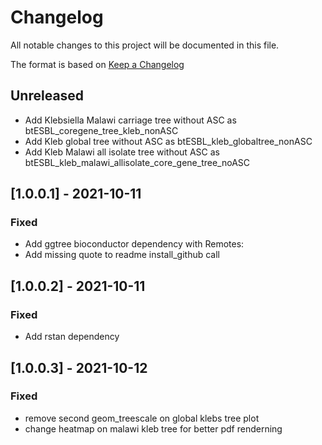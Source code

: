 # Changelog
All notable changes to this project will be documented in this file.

The format is based on [Keep a Changelog](https://keepachangelog.com/en/1.0.0/)

## Unreleased
- Add Klebsiella Malawi carriage tree without ASC as btESBL_coregene_tree_kleb_nonASC
- Add Kleb global tree without ASC as btESBL_kleb_globaltree_nonASC 
- Add Kleb Malawi all isolate tree without ASC as btESBL_kleb_malawi_allisolate_core_gene_tree_noASC

## [1.0.0.1] - 2021-10-11
### Fixed
- Add ggtree bioconductor dependency with Remotes:
- Add missing quote to readme install_github call

## [1.0.0.2] - 2021-10-11
### Fixed
- Add rstan dependency

## [1.0.0.3] - 2021-10-12
### Fixed
- remove second geom_treescale on global klebs tree plot
- change heatmap on malawi kleb tree for better pdf renderning

